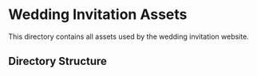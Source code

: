 # Wedding Invitation Assets

This directory contains all assets used by the wedding invitation website.

## Directory Structure

